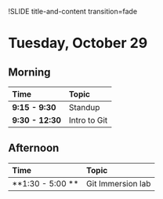 !SLIDE title-and-content transition=fade

Tuesday, October 29
===================

## Morning

| Time             | Topic        |
:------------------|:-------------|
| **9:15 - 9:30**  | Standup      |
| **9:30 - 12:30** | Intro to Git |


## Afternoon
| Time             | Topic             |
:------------------|:------------------|
| **1:30 - 5:00 ** | Git Immersion lab |